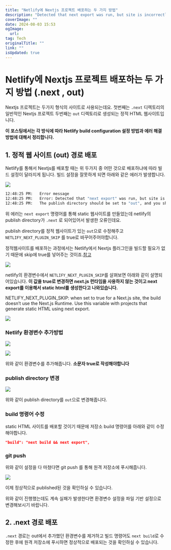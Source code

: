 ```yaml
---
title: "Netlify에 Nextjs 프로젝트 배포하는 두 가지 방법"
description: "Detected that next export was run, but site is incorrectly publishing the next directory 에러 해결 방법"
coverImage: ""
date: 2024-08-03 15:53
ogImage:
  url:
tag: Tech
originalTitle: ""
link: ""
isUpdated: true
---
```


# Netlify에 Nextjs 프로젝트 배포하는 두 가지 방법 (.next , out)

Nextjs 프로젝트는 두가지 형식의 사이트로 사용되는데요.
첫번째는 `.next` 디렉토리의 일반적인 Nextjs 프로젝트
두번째는 `out` 디렉토리로 생성되는 정적 HTML 웹사이트입니다.

**이 포스팅에서는 각 방식에 따라 Netlify build configuration 설정 방법과 에러 해결 방법에 대해서 정리합니다.**

## 1. 정적 웹 사이트 (out) 경로 배포

Netlify를 통해서 Nextjs를 배포할 때는 위 두가지 중 어떤 것으로 배포하냐에 따라 빌드 설정이 달라지게 됩니다.
빌드 설정을 잘못하게 되면 아래와 같은 에러가 발생합니다.

<!-- seedividend - 사각형 -->

<ins class="adsbygoogle"
     style="display:block"
     data-ad-client="ca-pub-4877378276818686"
     data-ad-slot="1898504329"
     data-ad-format="auto"
     data-full-width-responsive="true"></ins>

<script>
     (adsbygoogle = window.adsbygoogle || []).push({});
</script>

![](/assets/img/2022-11-28-Netlify에-Nextjs-프로젝트-out-디렉토리로-배포하는-방법-1.png)

```bash
12:48:25 PM:   Error message
12:48:25 PM:   Error: Detected that "next export" was run, but site is incorrectly publishing the ".next" directory.
12:48:25 PM:   The publish directory should be set to "out", and you should set the environment variable NETLIFY_NEXT_PLUGIN_SKIP to "true".
```

위 에러는 `next export` 명령어를 통해 static 웹사이트를 만들었는데 netlify의 publish directory가 `.next` 로 되어있어서 발생한 오류인데요.

publish directory를 정적 웹사이트가 있는 `out`으로 수정해주고 `NETLIFY_NEXT_PLUGIN_SKIP` 를 true로 바꾸어주어야합니다.

정적웹사이트를 배포하는 과정에서는 Netlify에서 Nextjs 플러그인을 빌드할 필요가 없기 때문에 skip에 true를 넣어주는 것이죠.[참고](https://docs.netlify.com/integrations/frameworks/#next-js)

![](/assets/img/2022-11-28-Netlify에-Nextjs-프로젝트-out-디렉토리로-배포하는-방법-2.png)

netlify의 환경변수에서 `NETLIFY_NEXT_PLUGIN_SKIP`를 살펴보면 아래와 같이 설명되어있습니다. **이 값을 true로 변경하면 next.js 런타임을 사용하지 않는 것이고 next export를 이용해서 static html를 생성한다고 나와있습니다.**

NETLIFY_NEXT_PLUGIN_SKIP: when set to true for a Next.js site, the build doesn’t use the Next.js Runtime. Use this variable with projects that generate static HTML using next export.

![](/assets/img/2022-11-28-Netlify에-Nextjs-프로젝트-out-디렉토리로-배포하는-방법-3.png)

### Netlify 환경변수 추가방법

<!-- seedividend - 사각형 -->

<ins class="adsbygoogle"
     style="display:block"
     data-ad-client="ca-pub-4877378276818686"
     data-ad-slot="1898504329"
     data-ad-format="auto"
     data-full-width-responsive="true"></ins>

<script>
     (adsbygoogle = window.adsbygoogle || []).push({});
</script>

![](/assets/img/2022-11-28-Netlify에-Nextjs-프로젝트-out-디렉토리로-배포하는-방법-4.png)

![](/assets/img/2022-11-28-Netlify에-Nextjs-프로젝트-out-디렉토리로-배포하는-방법-7.png)

위와 같이 환경변수를 추가해줍니다. **소문자 true로 작성해야합니다**

### publish directory 변경

![](/assets/img/2022-11-28-Netlify에-Nextjs-프로젝트-out-디렉토리로-배포하는-방법-6.png)

위와 같이 publish directory를 `out`으로 변경해줍니다.

### build 명령어 수정

static HTML 사이트를 배포할 것이기 때문에 저장소 build 명령어를 아래와 같이 수정해야합니다.

```json
"build": "next build && next export",
```

### git push

위와 같이 설정을 다 마쳤다면 git push 를 통해 원격 저장소에 푸시해줍니다.

![](/assets/img/2022-11-28-Netlify에-Nextjs-프로젝트-out-디렉토리로-배포하는-방법-8.png)

이제 정상적으로 published된 것을 확인하실 수 있습니다.

위와 같이 진행했는데도 계속 실패가 발생한다면 환경변수 설정을 파일 기반 설정으로 변경해보시기 바랍니다.

## 2. .next 경로 배포

`.next` 경로는 out에서 추가했던 환경변수를 제거하고 빌드 명령어도 `next build`로 수정한 후에 원격 저장소에 푸시하면 정상적으로 배포되는 것을 확인하실 수 있습니다.
